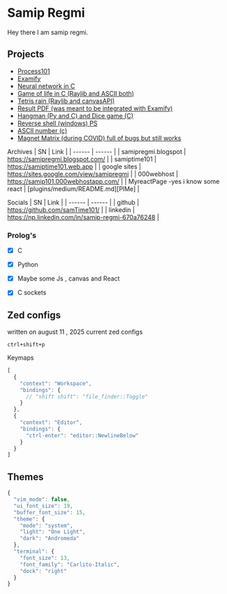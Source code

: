 # Samip Regmi

Hey there I am samip regmi.

## Projects

- [Process101](https://github.com/samTime101/process101) 
- [Examify](https://github.com/samTime101/Examify)
- [Neural network in C](https://github.com/samTime101/simpleNeuralNetwork)
- [Game of life in C (Raylib and ASCII both)](https://github.com/samTime101/game-of-life)
- [Tetris rain (Raylib and canvasAPI)](https://github.com/samTime101/Random-Tetris-Rain)
- [Result PDF (was meant to be integrated with Examify)](https://github.com/samTime101/ResultPDF/blob/main/main.c)
- [Hangman (Py and C) and Dice game (C)](https://github.com/samTime101/HangMan)
- [Reverse shell (windows) PS](https://github.com/samTime101/remote-access-scripts)
- [ASCII number (c)](https://github.com/samTime101/ASCII-Number-C)
- [Magnet Matrix (during COVID) full of bugs but still works](https://github.com/samTime101/Magnet-Matic)

Archives
| SN | Link |
| ------ | ------ |
| samipregmi.blogspot | https://samipregmi.blogspot.com/ |
| samiptime101 | https://samiptime101.web.app |
| google sites | https://sites.google.com/view/samipregmi |
| 000webhost | https://samip101.000webhostapp.com/ |
| MyreactPage -yes i know some react | [plugins/medium/README.md][PlMe] |


Socials
| SN | Link |
| ------ | ------ |
| github | https://github.com/samTime101/ |
| linkedin | https://np.linkedin.com/in/samip-regmi-670a76248 |

### Prolog's

- [x] C
- [x] Python
- [x] Maybe some Js , canvas and React
- [x] C sockets


## Zed configs
written on august 11 , 2025
current zed configs
```
ctrl+shift+p
```
Keymaps
```js
[
  {
    "context": "Workspace",
    "bindings": {
      // "shift shift": "file_finder::Toggle"
    }
  },
  {
    "context": "Editor",
    "bindings": {
      "ctrl-enter": "editor::NewlineBelow"
    }
  }
]
```

## Themes
```js
{
  "vim_mode": false,
  "ui_font_size": 19,
  "buffer_font_size": 15,
  "theme": {
    "mode": "system",
    "light": "One Light",
    "dark": "Andromeda"
  },
  "terminal": {
    "font_size": 13,
    "font_family": "Carlito-Italic",
    "dock": "right"
  }
}

```
